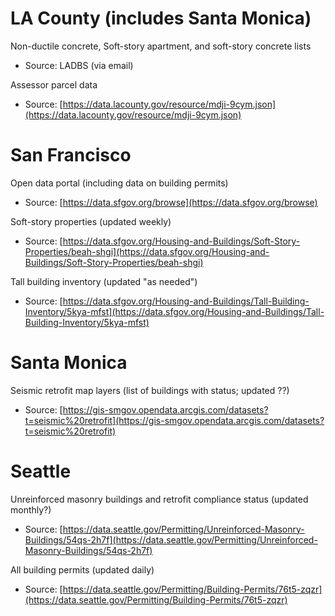 # LA County (includes Santa Monica)

Non-ductile concrete, Soft-story apartment, and soft-story concrete lists

- Source: LADBS (via email)

Assessor parcel data

- Source: [https://data.lacounty.gov/resource/mdji-9cym.json](https://data.lacounty.gov/resource/mdji-9cym.json)

# San Francisco 

Open data portal (including data on building permits)

- Source: [https://data.sfgov.org/browse](https://data.sfgov.org/browse)

Soft-story properties (updated weekly)

- Source: [https://data.sfgov.org/Housing-and-Buildings/Soft-Story-Properties/beah-shgi](https://data.sfgov.org/Housing-and-Buildings/Soft-Story-Properties/beah-shgi)

Tall building inventory (updated "as needed")

- Source: [https://data.sfgov.org/Housing-and-Buildings/Tall-Building-Inventory/5kya-mfst](https://data.sfgov.org/Housing-and-Buildings/Tall-Building-Inventory/5kya-mfst)

# Santa Monica 

Seismic retrofit map layers (list of buildings with status; updated ??)

- Source: [https://gis-smgov.opendata.arcgis.com/datasets?t=seismic%20retrofit](https://gis-smgov.opendata.arcgis.com/datasets?t=seismic%20retrofit)

# Seattle

Unreinforced masonry buildings and retrofit compliance status (updated monthly?)

- Source: [https://data.seattle.gov/Permitting/Unreinforced-Masonry-Buildings/54qs-2h7f](https://data.seattle.gov/Permitting/Unreinforced-Masonry-Buildings/54qs-2h7f)

All building permits (updated daily)

- Source: [https://data.seattle.gov/Permitting/Building-Permits/76t5-zqzr](https://data.seattle.gov/Permitting/Building-Permits/76t5-zqzr)
